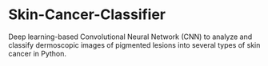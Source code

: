 # Skin-Cancer-Classifier
 Deep learning-based Convolutional Neural Network (CNN) to analyze and classify dermoscopic  images of pigmented lesions into several types of skin cancer in Python. 
